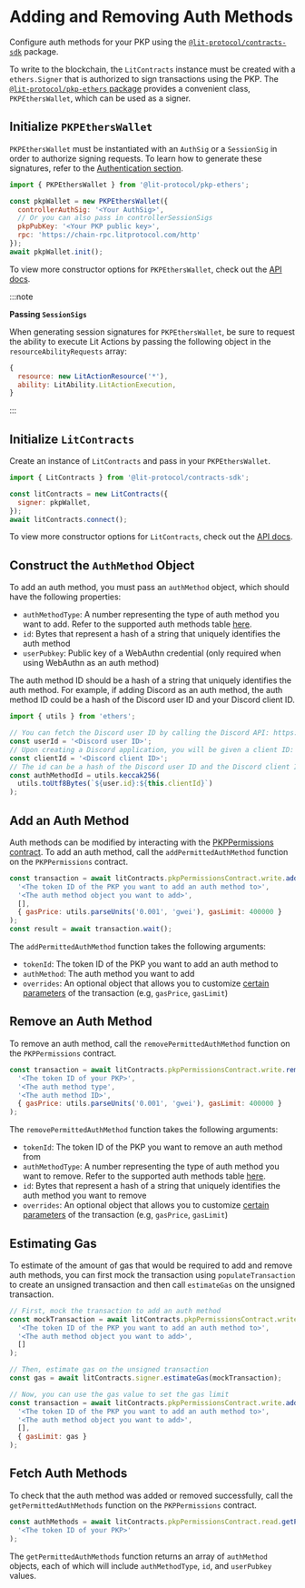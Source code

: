 # Adding and Removing Auth Methods

Configure auth methods for your PKP using the [`@lit-protocol/contracts-sdk`](https://js-sdk.litprotocol.com/modules/contracts_sdk_src.html) package.

To write to the blockchain, the `LitContracts` instance must be created with a `ethers.Signer` that is authorized to sign transactions using the PKP. The [`@lit-protocol/pkp-ethers` package](https://js-sdk.litprotocol.com/modules/pkp_ethers_src.html) provides a convenient class, `PKPEthersWallet`, which can be used as a signer.

## Initialize `PKPEthersWallet`

`PKPEthersWallet` must be instantiated with an `AuthSig` or a `SessionSig` in order to authorize signing requests. To learn how to generate these signatures, refer to the [Authentication section](/SDK/Explanation/authentication).

```js
import { PKPEthersWallet } from '@lit-protocol/pkp-ethers';

const pkpWallet = new PKPEthersWallet({
  controllerAuthSig: '<Your AuthSig>',
  // Or you can also pass in controllerSessionSigs
  pkpPubKey: '<Your PKP public key>',
  rpc: 'https://chain-rpc.litprotocol.com/http'
});
await pkpWallet.init();
```

To view more constructor options for `PKPEthersWallet`, check out the [API docs](https://js-sdk.litprotocol.com/interfaces/types_src.PKPEthersWalletProp.html).

:::note

**Passing `SessionSigs`**

When generating session signatures for `PKPEthersWallet`, be sure to request the ability to execute Lit Actions by passing the following object in the `resourceAbilityRequests` array:

```js
{
  resource: new LitActionResource('*'),
  ability: LitAbility.LitActionExecution,
}
```

:::

## Initialize `LitContracts`

Create an instance of `LitContracts` and pass in your `PKPEthersWallet`.

```js
import { LitContracts } from '@lit-protocol/contracts-sdk';

const litContracts = new LitContracts({
  signer: pkpWallet,
});
await litContracts.connect();
```

To view more constructor options for `LitContracts`, check out the [API docs](https://js-sdk.litprotocol.com/classes/contracts_sdk_src.LitContracts.html#constructor).

## Construct the `AuthMethod` Object

To add an auth method, you must pass an `authMethod` object, which should have the following properties:

- `authMethodType`: A number representing the type of auth method you want to add. Refer to the supported auth methods table [here](/pkp/authHelpers#existing-supported-auth-methods).
- `id`: Bytes that represent a hash of a string that uniquely identifies the auth method
- `userPubkey`: Public key of a WebAuthn credential (only required when using WebAuthn as an auth method)

The auth method ID should be a hash of a string that uniquely identifies the auth method. For example, if adding Discord as an auth method, the auth method ID could be a hash of the Discord user ID and your Discord client ID.

```js
import { utils } from 'ethers';

// You can fetch the Discord user ID by calling the Discord API: https://discord.com/developers/docs/resources/user
const userId = '<Discord user ID>';
// Upon creating a Discord application, you will be given a client ID: https://discord.com/developers/docs/topics/oauth2
const clientId = '<Discord client ID>';
// The id can be a hash of the Discord user ID and the Discord client ID
const authMethodId = utils.keccak256(
  utils.toUtf8Bytes(`${user.id}:${this.clientId}`)
);
```

## Add an Auth Method

Auth methods can be modified by interacting with the [PKPPermissions contract](https://github.com/LIT-Protocol/LitNodeContracts/blob/main/contracts/PKPPermissions.sol). To add an auth method, call the `addPermittedAuthMethod` function on the `PKPPermissions` contract.

```js
const transaction = await litContracts.pkpPermissionsContract.write.addPermittedAuthMethod(
  '<The token ID of the PKP you want to add an auth method to>',
  '<The auth method object you want to add>',
  [],
  { gasPrice: utils.parseUnits('0.001', 'gwei'), gasLimit: 400000 }
);
const result = await transaction.wait();
```

The `addPermittedAuthMethod` function takes the following arguments:

- `tokenId`: The token ID of the PKP you want to add an auth method to
- `authMethod`: The auth method you want to add
- `overrides`: An optional object that allows you to customize [certain parameters](https://docs.ethers.org/v5/api/contract/contract/#contract-functionsSend) of the transaction (e.g, `gasPrice`, `gasLimit`)


## Remove an Auth Method

To remove an auth method, call the `removePermittedAuthMethod` function on the `PKPPermissions` contract.

```js
const transaction = await litContracts.pkpPermissionsContract.write.removePermittedAuthMethod(
  '<The token ID of your PKP>',
  '<The auth method type',
  '<The auth method ID>',
  { gasPrice: utils.parseUnits('0.001', 'gwei'), gasLimit: 400000 }
);
```

The `removePermittedAuthMethod` function takes the following arguments:

- `tokenId`: The token ID of the PKP you want to remove an auth method from
- `authMethodType`: A number representing the type of auth method you want to remove. Refer to the supported auth methods table [here](/pkp/authHelpers#existing-supported-auth-methods).
- `id`: Bytes that represent a hash of a string that uniquely identifies the auth method you want to remove
- `overrides`: An optional object that allows you to customize [certain parameters](https://docs.ethers.org/v5/api/contract/contract/#contract-functionsSend) of the transaction (e.g, `gasPrice`, `gasLimit`)


## Estimating Gas

To estimate of the amount of gas that would be required to add and remove auth methods, you can first mock the transaction using `populateTransaction` to create an unsigned transaction and then call `estimateGas` on the unsigned transaction.

```js
// First, mock the transaction to add an auth method
const mockTransaction = await litContracts.pkpPermissionsContract.write.populateTransaction.addPermittedAuthMethod(
  '<The token ID of the PKP you want to add an auth method to>',
  '<The auth method object you want to add>',
  []
);

// Then, estimate gas on the unsigned transaction
const gas = await litContracts.signer.estimateGas(mockTransaction);

// Now, you can use the gas value to set the gas limit
const transaction = await litContracts.pkpPermissionsContract.write.addPermittedAuthMethod(
  '<The token ID of the PKP you want to add an auth method to>',
  '<The auth method object you want to add>',
  [],
  { gasLimit: gas }
);
```

## Fetch Auth Methods

To check that the auth method was added or removed successfully, call the `getPermittedAuthMethods` function on the `PKPPermissions` contract.

```js
const authMethods = await litContracts.pkpPermissionsContract.read.getPermittedAuthMethods(
  '<The token ID of your PKP>'
);
```

The `getPermittedAuthMethods` function returns an array of `authMethod` objects, each of which will include `authMethodType`, `id`, and `userPubkey` values.